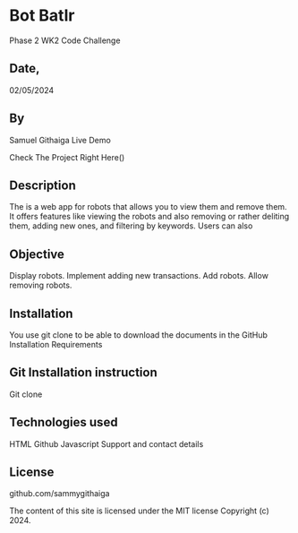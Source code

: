 # Bot Batlr
Phase 2 WK2 Code Challenge 
## Date,
 02/05/2024 
## By
 Samuel Githaiga Live Demo

Check The Project Right Here() 
## Description

The  is a web app for robots that allows you to view them and remove them. It offers features like viewing the robots and also removing or rather deliting them, adding new ones, and filtering by keywords. Users can also 
## Objective

Display robots.
Implement adding new transactions.
Add robots.
Allow removing robots.

## Installation

You use git clone to be able to download the documents in the GitHub Installation Requirements

## Git Installation instruction

Git clone 

## Technologies used

HTML Github Javascript Support and contact details

## License

github.com/sammygithaiga 

The content of this site is licensed under the MIT license Copyright (c) 2024.
